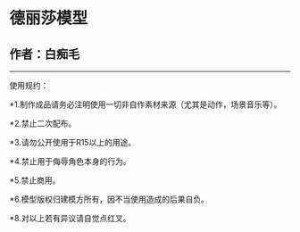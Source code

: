 # 德丽莎模型
## 作者：白痴毛
***
使用规约：

*1.制作成品请务必注明使用一切非自作素材来源（尤其是动作，场景音乐等）。

*2.禁止二次配布。

*3.请勿公开使用于R15以上的用途。

*4.禁止用于侮辱角色本身的行为。

*5.禁止商用。

*6.模型版权归建模方所有，因不当使用造成的后果自负。

*8.对以上若有异议请自觉点红叉。
